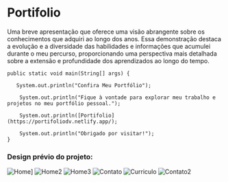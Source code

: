 ﻿# Portifolio
 Uma breve apresentação que oferece uma visão abrangente sobre os conhecimentos que adquiri ao longo dos anos. Essa demonstração destaca a evolução e a diversidade das habilidades e informações que acumulei durante o meu percurso, proporcionando uma perspectiva mais detalhada sobre a extensão e profundidade dos aprendizados ao longo do tempo.
 


    public static void main(String[] args) {
    
       System.out.println("Confira Meu Portfólio"); 
       
        System.out.println("Fique à vontade para explorar meu trabalho e projetos no meu portfólio pessoal.");
        
        System.out.println([Portifolio](https://portifoliodv.netlify.app/);
        
        System.out.println("Obrigado por visitar!");
    }
### Design prévio do projeto:

![Home](https://github.com/joaovitor022/portifolio/assets/137309600/d40ba660-4304-4138-9dba-457bc7da7139)]
![Home2](https://github.com/joaovitor022/portifolio/assets/137309600/11295ed1-91f0-4b0c-96ea-67abd6a524b2)
![Home3](https://github.com/joaovitor022/portifolio/assets/137309600/b0177eeb-536d-426f-9c55-4863b380d0c0)
![Contato](https://github.com/joaovitor022/portifolio/assets/137309600/a435d313-4e64-44c9-8186-8764ff444930)
![Curriculo](https://github.com/joaovitor022/portifolio/assets/137309600/d16b4f56-c5f9-42b1-8bb5-cbb09a6a6357)
![Contato2](https://github.com/joaovitor022/portifolio/assets/137309600/52ecf203-bc0d-47b2-85a3-a56efdc03138)
